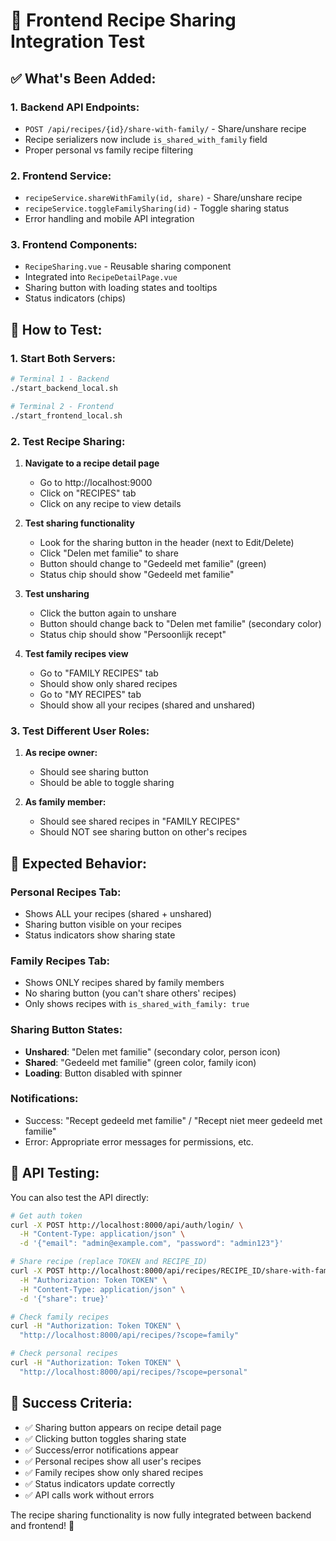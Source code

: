 # 🧪 Frontend Recipe Sharing Integration Test

## ✅ **What's Been Added:**

### **1. Backend API Endpoints:**
- `POST /api/recipes/{id}/share-with-family/` - Share/unshare recipe
- Recipe serializers now include `is_shared_with_family` field
- Proper personal vs family recipe filtering

### **2. Frontend Service:**
- `recipeService.shareWithFamily(id, share)` - Share/unshare recipe
- `recipeService.toggleFamilySharing(id)` - Toggle sharing status
- Error handling and mobile API integration

### **3. Frontend Components:**
- `RecipeSharing.vue` - Reusable sharing component
- Integrated into `RecipeDetailPage.vue`
- Sharing button with loading states and tooltips
- Status indicators (chips)

## 🧪 **How to Test:**

### **1. Start Both Servers:**
```bash
# Terminal 1 - Backend
./start_backend_local.sh

# Terminal 2 - Frontend  
./start_frontend_local.sh
```

### **2. Test Recipe Sharing:**

1. **Navigate to a recipe detail page**
   - Go to http://localhost:9000
   - Click on "RECIPES" tab
   - Click on any recipe to view details

2. **Test sharing functionality**
   - Look for the sharing button in the header (next to Edit/Delete)
   - Click "Delen met familie" to share
   - Button should change to "Gedeeld met familie" (green)
   - Status chip should show "Gedeeld met familie"

3. **Test unsharing**
   - Click the button again to unshare
   - Button should change back to "Delen met familie" (secondary color)
   - Status chip should show "Persoonlijk recept"

4. **Test family recipes view**
   - Go to "FAMILY RECIPES" tab
   - Should show only shared recipes
   - Go to "MY RECIPES" tab
   - Should show all your recipes (shared and unshared)

### **3. Test Different User Roles:**

1. **As recipe owner:**
   - Should see sharing button
   - Should be able to toggle sharing

2. **As family member:**
   - Should see shared recipes in "FAMILY RECIPES"
   - Should NOT see sharing button on other's recipes

## 🎯 **Expected Behavior:**

### **Personal Recipes Tab:**
- Shows ALL your recipes (shared + unshared)
- Sharing button visible on your recipes
- Status indicators show sharing state

### **Family Recipes Tab:**
- Shows ONLY recipes shared by family members
- No sharing button (you can't share others' recipes)
- Only shows recipes with `is_shared_with_family: true`

### **Sharing Button States:**
- **Unshared**: "Delen met familie" (secondary color, person icon)
- **Shared**: "Gedeeld met familie" (green color, family icon)
- **Loading**: Button disabled with spinner

### **Notifications:**
- Success: "Recept gedeeld met familie" / "Recept niet meer gedeeld met familie"
- Error: Appropriate error messages for permissions, etc.

## 🔧 **API Testing:**

You can also test the API directly:

```bash
# Get auth token
curl -X POST http://localhost:8000/api/auth/login/ \
  -H "Content-Type: application/json" \
  -d '{"email": "admin@example.com", "password": "admin123"}'

# Share recipe (replace TOKEN and RECIPE_ID)
curl -X POST http://localhost:8000/api/recipes/RECIPE_ID/share-with-family/ \
  -H "Authorization: Token TOKEN" \
  -H "Content-Type: application/json" \
  -d '{"share": true}'

# Check family recipes
curl -H "Authorization: Token TOKEN" \
  "http://localhost:8000/api/recipes/?scope=family"

# Check personal recipes  
curl -H "Authorization: Token TOKEN" \
  "http://localhost:8000/api/recipes/?scope=personal"
```

## 🎉 **Success Criteria:**

- ✅ Sharing button appears on recipe detail page
- ✅ Clicking button toggles sharing state
- ✅ Success/error notifications appear
- ✅ Personal recipes show all user's recipes
- ✅ Family recipes show only shared recipes
- ✅ Status indicators update correctly
- ✅ API calls work without errors

The recipe sharing functionality is now fully integrated between backend and frontend! 🚀